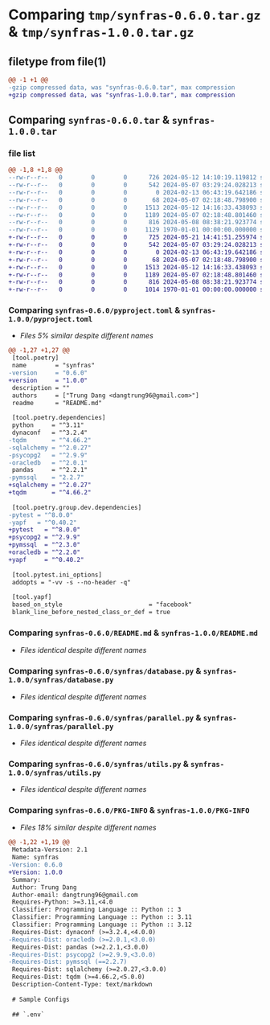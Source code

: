 # Comparing `tmp/synfras-0.6.0.tar.gz` & `tmp/synfras-1.0.0.tar.gz`

## filetype from file(1)

```diff
@@ -1 +1 @@
-gzip compressed data, was "synfras-0.6.0.tar", max compression
+gzip compressed data, was "synfras-1.0.0.tar", max compression
```

## Comparing `synfras-0.6.0.tar` & `synfras-1.0.0.tar`

### file list

```diff
@@ -1,8 +1,8 @@
--rw-r--r--   0        0        0      726 2024-05-12 14:10:19.119812 synfras-0.6.0/pyproject.toml
--rw-r--r--   0        0        0      542 2024-05-07 03:29:24.028213 synfras-0.6.0/README.md
--rw-r--r--   0        0        0        0 2024-02-13 06:43:19.642186 synfras-0.6.0/synfras/__init__.py
--rw-r--r--   0        0        0       68 2024-05-07 02:18:48.798900 synfras-0.6.0/synfras/config.py
--rw-r--r--   0        0        0     1513 2024-05-12 14:16:33.438093 synfras-0.6.0/synfras/database.py
--rw-r--r--   0        0        0     1189 2024-05-07 02:18:48.801460 synfras-0.6.0/synfras/parallel.py
--rw-r--r--   0        0        0      816 2024-05-08 08:38:21.923774 synfras-0.6.0/synfras/utils.py
--rw-r--r--   0        0        0     1129 1970-01-01 00:00:00.000000 synfras-0.6.0/PKG-INFO
+-rw-r--r--   0        0        0      725 2024-05-21 14:41:51.255974 synfras-1.0.0/pyproject.toml
+-rw-r--r--   0        0        0      542 2024-05-07 03:29:24.028213 synfras-1.0.0/README.md
+-rw-r--r--   0        0        0        0 2024-02-13 06:43:19.642186 synfras-1.0.0/synfras/__init__.py
+-rw-r--r--   0        0        0       68 2024-05-07 02:18:48.798900 synfras-1.0.0/synfras/config.py
+-rw-r--r--   0        0        0     1513 2024-05-12 14:16:33.438093 synfras-1.0.0/synfras/database.py
+-rw-r--r--   0        0        0     1189 2024-05-07 02:18:48.801460 synfras-1.0.0/synfras/parallel.py
+-rw-r--r--   0        0        0      816 2024-05-08 08:38:21.923774 synfras-1.0.0/synfras/utils.py
+-rw-r--r--   0        0        0     1014 1970-01-01 00:00:00.000000 synfras-1.0.0/PKG-INFO
```

### Comparing `synfras-0.6.0/pyproject.toml` & `synfras-1.0.0/pyproject.toml`

 * *Files 5% similar despite different names*

```diff
@@ -1,27 +1,27 @@
 [tool.poetry]
 name        = "synfras"
-version     = "0.6.0"
+version     = "1.0.0"
 description = ""
 authors     = ["Trung Dang <dangtrung96@gmail.com>"]
 readme      = "README.md"
 
 [tool.poetry.dependencies]
 python     = "^3.11"
 dynaconf   = "^3.2.4"
-tqdm       = "^4.66.2"
-sqlalchemy = "^2.0.27"
-psycopg2   = "^2.9.9"
-oracledb   = "^2.0.1"
 pandas     = "^2.2.1"
-pymssql    = "2.2.7"
+sqlalchemy = "^2.0.27"
+tqdm       = "^4.66.2"
 
 [tool.poetry.group.dev.dependencies]
-pytest = "^8.0.0"
-yapf   = "^0.40.2"
+pytest   = "^8.0.0"
+psycopg2 = "^2.9.9"
+pymssql  = "^2.3.0"
+oracledb = "^2.2.0"
+yapf     = "^0.40.2"
 
 [tool.pytest.ini_options]
 addopts = "-vv -s --no-header -q"
 
 [tool.yapf]
 based_on_style                        = "facebook"
 blank_line_before_nested_class_or_def = true
```

### Comparing `synfras-0.6.0/README.md` & `synfras-1.0.0/README.md`

 * *Files identical despite different names*

### Comparing `synfras-0.6.0/synfras/database.py` & `synfras-1.0.0/synfras/database.py`

 * *Files identical despite different names*

### Comparing `synfras-0.6.0/synfras/parallel.py` & `synfras-1.0.0/synfras/parallel.py`

 * *Files identical despite different names*

### Comparing `synfras-0.6.0/synfras/utils.py` & `synfras-1.0.0/synfras/utils.py`

 * *Files identical despite different names*

### Comparing `synfras-0.6.0/PKG-INFO` & `synfras-1.0.0/PKG-INFO`

 * *Files 18% similar despite different names*

```diff
@@ -1,22 +1,19 @@
 Metadata-Version: 2.1
 Name: synfras
-Version: 0.6.0
+Version: 1.0.0
 Summary: 
 Author: Trung Dang
 Author-email: dangtrung96@gmail.com
 Requires-Python: >=3.11,<4.0
 Classifier: Programming Language :: Python :: 3
 Classifier: Programming Language :: Python :: 3.11
 Classifier: Programming Language :: Python :: 3.12
 Requires-Dist: dynaconf (>=3.2.4,<4.0.0)
-Requires-Dist: oracledb (>=2.0.1,<3.0.0)
 Requires-Dist: pandas (>=2.2.1,<3.0.0)
-Requires-Dist: psycopg2 (>=2.9.9,<3.0.0)
-Requires-Dist: pymssql (==2.2.7)
 Requires-Dist: sqlalchemy (>=2.0.27,<3.0.0)
 Requires-Dist: tqdm (>=4.66.2,<5.0.0)
 Description-Content-Type: text/markdown
 
 # Sample Configs
 
 ## `.env`
```

